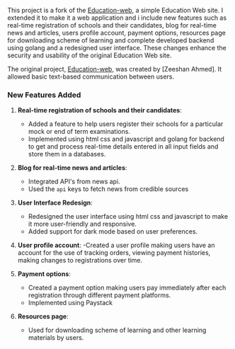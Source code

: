 This project is a fork of the [Education-web](https://github.com/zeeshanahme-d/Education-web.git), a simple Education Web site. I extended it to make it a web application and i include new features such as real-time registration of schools and their candidates, blog for real-time news and articles, users profile account, payment options, resources page for downloading scheme of learning and complete developed backend using golang and a redesigned user interface. These changes enhance the security and usability of the original Education Web site.

The original project, [Education-web](https://github.com/zeeshanahme-d/Education-web.git), was created by [Zeeshan Ahmed]. It allowed basic text-based communication between users.

### New Features Added
1. **Real-time registration of schools and their candidates**:
   - Added a feature to help users register their schools for a particular mock or end of term examinations.
   - Implemented using html css and javascript and golang for backend to get and process real-time details entered in all input fields and store them in a databases.

2. **Blog for real-time news and articles**:
   - Integrated API's from news api.
   - Used the `api` keys to fetch news from credible sources 
   

3. **User Interface Redesign**:
   - Redesigned the user interface using html css and javascript to make it more user-friendly and responsive.
   - Added support for dark mode based on user preferences.

4. **User profile account**:
   -Created a user profile making users have an account for the use of tracking orders, viewing payment histories, making changes to registrations over time.  
   
5. **Payment options**:
   - Created a payment option making users pay immediately after each registration through different payment platforms. 
   - Implemented using Paystack

6. **Resources page**:
   - Used for downloading scheme of learning and other learning materials by users.
   